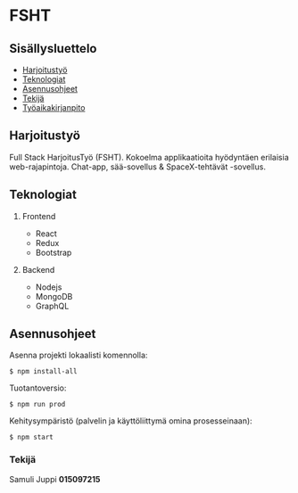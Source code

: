 # FSHT



## Sisällysluettelo
* [Harjoitustyö](#harjoitustyö)
* [Teknologiat](#teknologiat)
* [Asennusohjeet](#asennusohjeet)
* [Tekijä](#tekijä)
* [Työaikakirjanpito](./tunnit)

## Harjoitustyö

Full Stack HarjoitusTyö (FSHT). Kokoelma applikaatioita hyödyntäen erilaisia web-rajapintoja. Chat-app, sää-sovellus & SpaceX-tehtävät -sovellus.

## Teknologiat

1. Frontend
   - React
   - Redux
   - Bootstrap

2. Backend
   - Nodejs
   - MongoDB
   - GraphQL

## Asennusohjeet

Asenna projekti lokaalisti komennolla:

```
$ npm install-all
```

Tuotantoversio:

```
$ npm run prod
```

Kehitysympäristö (palvelin ja käyttöliittymä omina prosesseinaan):

```
$ npm start
```

### Tekijä

Samuli Juppi __015097215__
